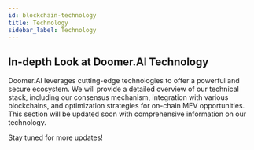 ```yaml
---
id: blockchain-technology
title: Technology
sidebar_label: Technology
---
```


## In-depth Look at Doomer.AI Technology

Doomer.AI leverages cutting-edge technologies to offer a powerful and secure ecosystem. We will provide a detailed overview of our technical stack, including our consensus mechanism, integration with various blockchains, and optimization strategies for on-chain MEV opportunities. This section will be updated soon with comprehensive information on our technology.

Stay tuned for more updates!
